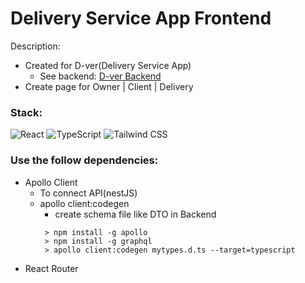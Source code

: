 # Delivery Service App Frontend

Description:

- Created for D-ver(Delivery Service App)
  - See backend:
    [D-ver Backend](https://github.com/kimute/d-ver-backend)
- Create page for Owner | Client | Delivery

### Stack:

<img alt="React" src ="https://img.shields.io/badge/React-v18.0.1-61DAFB.svg?&style=for-the-badge&logo=React&logoColor=61DAFB"/>
<img alt="TypeScript" src ="https://img.shields.io/badge/TypeScript-v4.6.4-3178C6.svg?&style=for-the-badge&logo=TypeScript&logoColor=3178C6"/>
<img alt="Tailwind CSS" src ="https://img.shields.io/badge/TailWindCSS-v3.0.24-06B6D4.svg?&style=for-the-badge&logo=TailwindCSS&logoColor=06B6D4"/>

### Use the follow dependencies:

- Apollo Client
  - To connect API(nestJS)
  - apollo client:codegen
    - create schema file like DTO in Backend
    ```
     > npm install -g apollo
     > npm install -g graphql
     > apollo client:codegen mytypes.d.ts --target=typescript
    ```
- React Router
